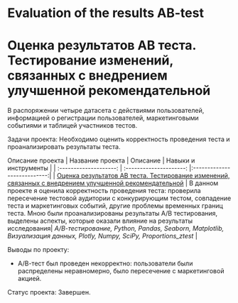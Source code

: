 # Evaluation of the results AB-test
# Оценка результатов АВ теста. Тестирование изменений, связанных с внедрением улучшенной рекомендательной

В распоряжении четыре датасета с действиями пользователей, информацией о регистрации пользователей, маркетинговыми событиями и таблицей участников тестов.

Задачи проекта: 
Необходимо оценить корректность проведения теста и проанализировать результаты теста. 

 Описание проекта
| Название проекта | Описание | Навыки и инструменты  |
| :--------------------: | :---------------------: |:---------------------------:|
| [Оценка результатов АВ теста. Тестирование изменений, связанных с внедрением улучшенной рекомендательной](https://github.com/ekaterina-zakharova/Yandex_Practicum/blob/main/Evaluation%20of%20the%20results%20AB-test/Оценка%20результатов%20АВ%20теста.%20Тестирование%20изменений%2C%20связанных%20с%20внедрением%20улучшенной%20рекомендательной%20системы.ipynb) | В данном проекте я оценила корректность проведения теста: проверила пересечение тестовой аудитории с конкурирующим тестом, совпадение теста и маркетинговых событий, другие проблемы временных границ теста. Мною были проанализированы результаты А/В тестирования, выделены аспекты, которые оказали влияние на результаты исследования| *А/В-тестирование, Python, Pandas, Seaborn, Matplotlib, Визуализация данных, Plotly, Numpy, SciPy, Proportions_ztest* |

Выводы по проекту:
 - А/В-тест был проведен некорректно: пользователи были распределены неравномерно, было пересечение с маркетинговой акцией.
 
Статус проекта: Завершен.
